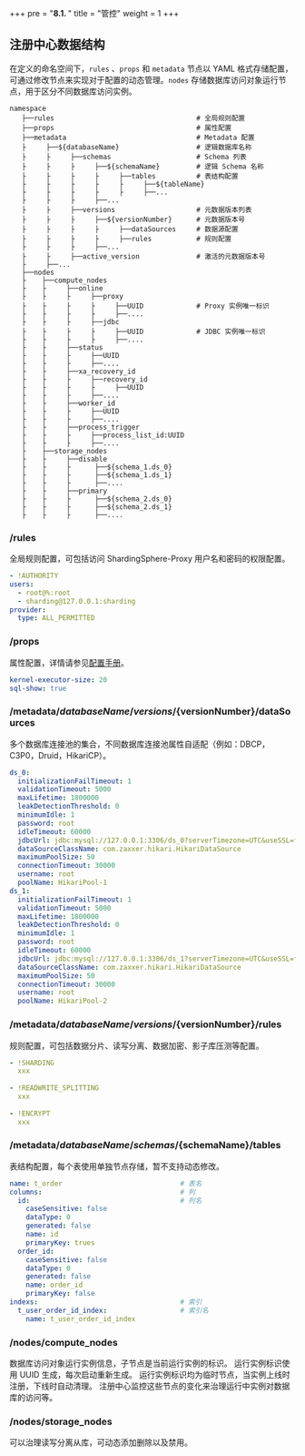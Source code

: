 +++
pre = "<b>8.1. </b>"
title = "管控"
weight = 1
+++

## 注册中心数据结构

在定义的命名空间下，`rules` 、`props` 和 `metadata` 节点以 YAML 格式存储配置，可通过修改节点来实现对于配置的动态管理。`nodes` 存储数据库访问对象运行节点，用于区分不同数据库访问实例。

```
namespace
   ├──rules                                   # 全局规则配置
   ├──props                                   # 属性配置
   ├──metadata                                # Metadata 配置
   ├     ├──${databaseName}                   # 逻辑数据库名称
   ├     ├     ├──schemas                     # Schema 列表   
   ├     ├     ├     ├──${schemaName}         # 逻辑 Schema 名称
   ├     ├     ├     ├     ├──tables          # 表结构配置
   ├     ├     ├     ├     ├     ├──${tableName} 
   ├     ├     ├     ├     ├     ├──...  
   ├     ├     ├     ├──...    
   ├     ├     ├──versions                    # 元数据版本列表      
   ├     ├     ├     ├──${versionNumber}      # 元数据版本号
   ├     ├     ├     ├     ├──dataSources     # 数据源配置
   ├     ├     ├     ├     ├──rules           # 规则配置   
   ├     ├     ├     ├──...
   ├     ├     ├──active_version              # 激活的元数据版本号
   ├     ├──...      
   ├──nodes
   ├    ├──compute_nodes
   ├    ├     ├──online
   ├    ├     ├     ├──proxy
   ├    ├     ├     ├     ├──UUID             # Proxy 实例唯一标识
   ├    ├     ├     ├     ├──....
   ├    ├     ├     ├──jdbc
   ├    ├     ├     ├     ├──UUID             # JDBC 实例唯一标识
   ├    ├     ├     ├     ├──....   
   ├    ├     ├──status
   ├    ├     ├     ├──UUID
   ├    ├     ├     ├──....
   ├    ├     ├──xa_recovery_id
   ├    ├     ├     ├──recovery_id
   ├    ├     ├     ├     ├──UUID     
   ├    ├     ├     ├──....
   ├    ├     ├──worker_id
   ├    ├     ├     ├──UUID
   ├    ├     ├     ├──....
   ├    ├     ├──process_trigger
   ├    ├     ├     ├──process_list_id:UUID
   ├    ├     ├     ├──....            
   ├    ├──storage_nodes
   ├    ├     ├──disable
   ├    ├     ├      ├──${schema_1.ds_0}
   ├    ├     ├      ├──${schema_1.ds_1}
   ├    ├     ├      ├──....
   ├    ├     ├──primary
   ├    ├     ├      ├──${schema_2.ds_0}
   ├    ├     ├      ├──${schema_2.ds_1}
   ├    ├     ├      ├──....
```

### /rules

全局规则配置，可包括访问 ShardingSphere-Proxy 用户名和密码的权限配置。

```yaml
- !AUTHORITY
users:
  - root@%:root
  - sharding@127.0.0.1:sharding
provider:
  type: ALL_PERMITTED
```

### /props

属性配置，详情请参见[配置手册](/cn/user-manual/shardingsphere-jdbc/props/)。

```yaml
kernel-executor-size: 20
sql-show: true
```

### /metadata/${databaseName}/versions/${versionNumber}/dataSources

多个数据库连接池的集合，不同数据库连接池属性自适配（例如：DBCP，C3P0，Druid，HikariCP）。

```yaml
ds_0:
  initializationFailTimeout: 1
  validationTimeout: 5000
  maxLifetime: 1800000
  leakDetectionThreshold: 0
  minimumIdle: 1
  password: root
  idleTimeout: 60000
  jdbcUrl: jdbc:mysql://127.0.0.1:3306/ds_0?serverTimezone=UTC&useSSL=false
  dataSourceClassName: com.zaxxer.hikari.HikariDataSource
  maximumPoolSize: 50
  connectionTimeout: 30000
  username: root
  poolName: HikariPool-1
ds_1:
  initializationFailTimeout: 1
  validationTimeout: 5000
  maxLifetime: 1800000
  leakDetectionThreshold: 0
  minimumIdle: 1
  password: root
  idleTimeout: 60000
  jdbcUrl: jdbc:mysql://127.0.0.1:3306/ds_1?serverTimezone=UTC&useSSL=false
  dataSourceClassName: com.zaxxer.hikari.HikariDataSource
  maximumPoolSize: 50
  connectionTimeout: 30000
  username: root
  poolName: HikariPool-2
```

### /metadata/${databaseName}/versions/${versionNumber}/rules

规则配置，可包括数据分片、读写分离、数据加密、影子库压测等配置。

```yaml
- !SHARDING
  xxx
  
- !READWRITE_SPLITTING
  xxx
  
- !ENCRYPT
  xxx
```

### /metadata/${databaseName}/schemas/${schemaName}/tables

表结构配置，每个表使用单独节点存储，暂不支持动态修改。

```yaml
name: t_order                             # 表名
columns:                                  # 列
  id:                                     # 列名
    caseSensitive: false
    dataType: 0
    generated: false
    name: id
    primaryKey: trues
  order_id:
    caseSensitive: false
    dataType: 0
    generated: false
    name: order_id
    primaryKey: false
indexs:                                   # 索引
  t_user_order_id_index:                  # 索引名
    name: t_user_order_id_index
```

### /nodes/compute_nodes

数据库访问对象运行实例信息，子节点是当前运行实例的标识。
运行实例标识使用 UUID 生成，每次启动重新生成。
运行实例标识均为临时节点，当实例上线时注册，下线时自动清理。
注册中心监控这些节点的变化来治理运行中实例对数据库的访问等。

### /nodes/storage_nodes

可以治理读写分离从库，可动态添加删除以及禁用。
